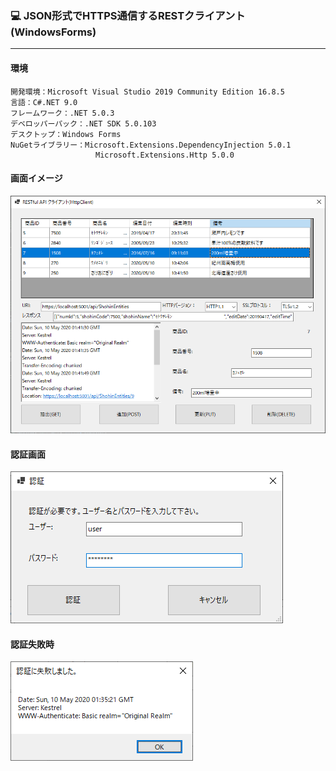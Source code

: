 ﻿### :computer: JSON形式でHTTPS通信するRESTクライアント(WindowsForms)
___
#### 環境
```
開発環境：Microsoft Visual Studio 2019 Community Edition 16.8.5  
言語：C#.NET 9.0  
フレームワーク：.NET 5.0.3  
デベロッパーパック：.NET SDK 5.0.103  
デスクトップ：Windows Forms  
NuGetライブラリー：Microsoft.Extensions.DependencyInjection 5.0.1  
                   Microsoft.Extensions.Http 5.0.0  

```

#### 画面イメージ  
![Img](ReadmeImg.png)  

#### 認証画面  
![Img2](ReadmeImg2.png)  

#### 認証失敗時  
![Img3](ReadmeImg3.png)  